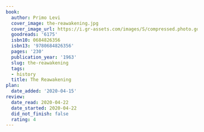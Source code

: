 ```yaml
---
book:
  author: Primo Levi
  cover_image: the-reawakening.jpg
  cover_image_url: https://i.gr-assets.com/images/S/compressed.photo.goodreads.com/books/1388443532l/6175.jpg
  goodreads: '6175'
  isbn10: 0684826356
  isbn13: '9780684826356'
  pages: '230'
  publication_year: '1963'
  slug: the-reawakening
  tags:
  - history
  title: The Reawakening
plan:
  date_added: '2020-04-15'
review:
  date_read: 2020-04-22
  date_started: 2020-04-22
  did_not_finish: false
  rating: 4
---
```

